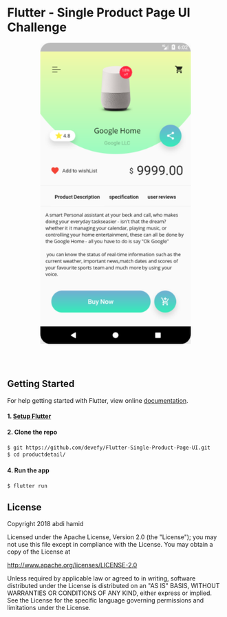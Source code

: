 
# Flutter - Single Product Page UI Challenge


<p align="center">
  <img src="assets/Screenshot.png" width="350"/>
</p>


</br></br>

## Getting Started

For help getting started with Flutter, view online
[documentation](https://flutter.io/).

#### 1. [Setup Flutter](https://flutter.io/setup/)

#### 2. Clone the repo

```sh
$ git https://github.com/devefy/Flutter-Single-Product-Page-UI.git
$ cd productdetail/
```

#### 4. Run the app

```sh
$ flutter run
```

## License
Copyright 2018 abdi hamid

Licensed under the Apache License, Version 2.0 (the "License"); you may not use this file except in compliance with the License. You may obtain a copy of the License at

http://www.apache.org/licenses/LICENSE-2.0

Unless required by applicable law or agreed to in writing, software distributed under the License is distributed on an "AS IS" BASIS, WITHOUT WARRANTIES OR CONDITIONS OF ANY KIND, either express or implied. See the License for the specific language governing permissions and limitations under the License.


